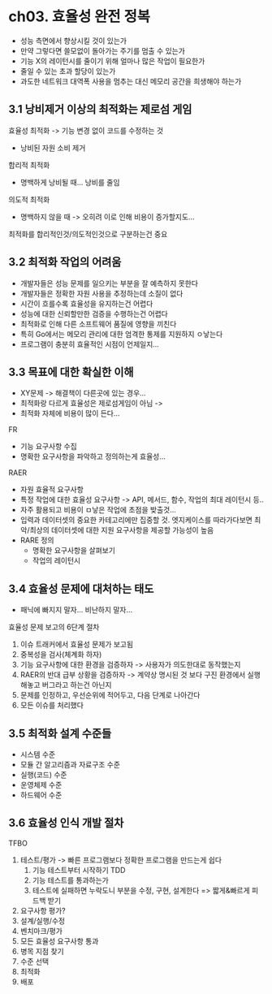 # ch03. 효율성 완전 정복
- 성능 측면에서 향상시킬 것이 있는가
- 만약 그렇다면 쓸모없이 돌아가는 주기를 멈출 수 있는가
- 기능 X의 레이턴시를 줄이기 위해 얼마나 많은 작업이 필요한가
- 줄일 수 있는 초과 할당이 있는가
- 과도한 네트워크 대역폭 사용을 멈추는 대신 메모리 공간을 희생해야 하는가

## 3.1 낭비제거 이상의 최적화는 제로섬 게임

효율성 최적화 -> 기능 변경 없이 코드를 수정하는 것
- 낭비된 자원 소비 제거

합리적 최적화
- 명백하게 낭비될 때... 낭비를 줄임

의도적 최적화
- 명백하지 않을 때 -> 오히려 이로 인해 비용이 증가할지도...

최적화를 합리적인것/의도적인것으로 구분하는건 중요

## 3.2 최적화 작업의 어려움
- 개발자들은 성능 문제를 일으키는 부분을 잘 예측하지 못한다
- 개발자들은 정확한 자원 사용을 추정하는데 소질이 없다
- 시간이 흐를수록 효율성을 유지하는건 어렵다
- 성능에 대한 신뢰할만한 검증을 수행하는건 어렵다
- 최적화로 인해 다른 소프트웨어 품질에 영향을 끼친다
- 특히 Go에서는 메모리 관리에 대한 엄격한 통제를 지원하지 ㅇ낳는다
- 프로그램이 충분히 효율적인 시점이 언제일지...

## 3.3 목표에 대한 확실한 이해
- XY문제 -> 해결책이 다른곳에 있는 경우...
- 최적화랑 다르게 효율성은 제로섬게임이 아님 -> 
- 최적화 자체에 비용이 많이 든다...

FR
- 기능 요구사항 수집
- 명확한 요구사항을 파악하고 정의하는게 효율성...

RAER
- 자원 효율적 요구사항
- 특정 작업에 대한 효율성 요구사항 -> API, 메서드, 함수, 작업의 최대 레이턴시 등..
- 자주 활용되고 비용이 ㅁ낳은 작업에 초점을 밪출것...
- 입력과 데이터셋의 중요한 카테고리에만 집중할 것. 엣지케이스를 따라가다보면 최악/최상의 데이터셋에 대한 지원 요구사항을 제공할 가능성이 높음
- RARE 정의
  - 명확한 요구사항을 살펴보기
  - 작업의 레이턴시

## 3.4 효율성 문제에 대처하는 태도
- 패닉에 빠지지 말자... 비난하지 말자...

효율성 문제 보고의 6단계 절차
1. 이슈 트래커에서 효율성 문제가 보고됨
2. 중복성을 검사(체계화 하자)
3. 기능 요구사항에 대한 환경을 검증하자 -> 사용자가 의도한대로 동작했는지
4. RAER의 반대 급부 상황을 검증하자 -> 계약상 명시된 것 보다 구진 환경에서 실행해놓고 버그라고 하는건 아닌지
5. 문제를 인정하고, 우선순위에 적어두고, 다음 단계로 나아간다
6. 모든 이슈를 처리했다

## 3.5 최적화 설계 수준들
- 시스템 수준
- 모듈 간 알고리즘과 자료구조 수준
- 실행(코드) 수준
- 운영체제 수준
- 하드웨어 수준

## 3.6 효율성 인식 개발 절차
TFBO
1. 테스트/평가 -> 빠른 프로그램보다 정확한 프로그램을 만드는게 쉽다
   1. 기능 테스트부터 시작하기 TDD
   2. 기능 테스트를 통과하는가
   3. 테스트에 실패하면 누락도니 부분을 수정, 구현, 설계한다 => 짧게&빠르게 피드백 받기
2. 요구사항 평가?
3. 설계/실행/수정
4. 벤치마크/평가
5. 모든 효율성 요구사항 통과
6. 병목 지점 찾기
7. 수준 선택
8. 최적화
9. 배포